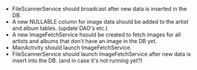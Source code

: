 * FileScannerService should broadcast after new data is inserted in the DB.
* A new NULLABLE column for image data should be added to the artist and
  album tables. (update DAO's etc.)
* A new ImageFetchService hsould be created to fetch images for all artists
  and albums that don't have an image in the DB yet.
* MainActivity should launch ImageFetchService.
* FileScannerService should launch ImageFetchService after new data is
  insert into the DB. (and in case it's not running yet?)
